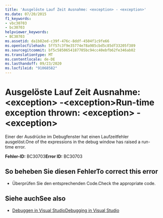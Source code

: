 ```yaml
---
title: 'Ausgelöste Lauf Zeit Ausnahme: <exception> - <exception>'
ms.date: 07/20/2015
f1_keywords:
- vbc30703
- bc30703
helpviewer_keywords:
- BC30703
ms.assetid: da1b82ed-c39f-476c-8ddf-4504f1c9fe66
ms.openlocfilehash: 5ff57c3f9e35774e78a985cbd5c85df33205f389
ms.sourcegitcommit: bf5c5850654187705bc94cc40ebfb62fe346ab02
ms.translationtype: MT
ms.contentlocale: de-DE
ms.lasthandoff: 09/23/2020
ms.locfileid: "91068582"
---
```

# <a name="run-time-exception-thrown-exception---exception"></a><span data-ttu-id="e5744-102">Ausgelöste Lauf Zeit Ausnahme: \<exception> -\<exception></span><span class="sxs-lookup"><span data-stu-id="e5744-102">Run-time exception thrown: \<exception> - \<exception></span></span>

<span data-ttu-id="e5744-103">Einer der Ausdrücke im Debugfenster hat einen Laufzeitfehler ausgelöst.</span><span class="sxs-lookup"><span data-stu-id="e5744-103">One of the expressions in the debug window has raised a run-time error.</span></span>  
  
 <span data-ttu-id="e5744-104">**Fehler-ID:** BC30703</span><span class="sxs-lookup"><span data-stu-id="e5744-104">**Error ID:** BC30703</span></span>  
  
## <a name="to-correct-this-error"></a><span data-ttu-id="e5744-105">So beheben Sie diesen Fehler</span><span class="sxs-lookup"><span data-stu-id="e5744-105">To correct this error</span></span>  
  
- <span data-ttu-id="e5744-106">Überprüfen Sie den entsprechenden Code.</span><span class="sxs-lookup"><span data-stu-id="e5744-106">Check the appropriate code.</span></span>  
  
## <a name="see-also"></a><span data-ttu-id="e5744-107">Siehe auch</span><span class="sxs-lookup"><span data-stu-id="e5744-107">See also</span></span>

- [<span data-ttu-id="e5744-108">Debuggen in Visual Studio</span><span class="sxs-lookup"><span data-stu-id="e5744-108">Debugging in Visual Studio</span></span>](/visualstudio/debugger/debugger-feature-tour)
